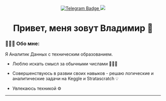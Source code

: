 <div id="badges" align="center">
  <a href=https://t.me/zavgav"">
  <img src="https://img.shields.io/badge/Telegram-blue?logo=telegram&logoColor=white&style=for-the-badge" alt="Telegram Badge"/>
  </a>
  <a href="https://vk.com/zavgav">
  <img src="https://img.shields.io/badge/VK-blue?logo=VK&logoColor=white&style=for-the-badge"/>
  </a>
</div>
<div align='center'>
<h1>Привет, меня зовут Владимир &#128075</h1>
</div>

### 👨🏻‍💻 Обо мне:
  Я Аналитик Данных с техническим образованием.
- Люблю искать смысл за обычными числами 🕵🏻‍♂️ 

- Совершенствуюсь в развии своих навыков - решаю логические и аналитические задачи на Keggle и Stratascratch 💡

- Увлекаюсь техникой ⚙️ 

---
